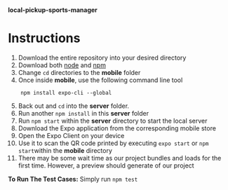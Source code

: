 #### local-pickup-sports-manager
# Instructions
 

1. Download the entire repository into your desired directory
2. Download both [node](https://nodejs.org/en/) and [npm](https://www.npmjs.com/get-npm)
3. Change `cd` directories to the **mobile** folder
4. Once inside **mobile**, use the following command line tool  
```
	npm install expo-cli --global
```
5. Back out and ` cd ` into the **server** folder.
6. Run another ` npm install ` in this **server** folder
7. Run ` npm start ` within the **server** directory to start the local server
8. Download the Expo application from the corresponding mobile store
9. Open the Expo Client on your device
10. Use it to scan the QR code printed by executing ` expo start ` or ` npm start `within the **mobile** directory
11. There may be some wait time as our project bundles and loads for the first time. However, a preview should generate of our project



**To Run The Test Cases:** Simply run `npm test`
